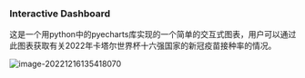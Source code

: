 ### Interactive Dashboard

这是一个用python中的pyecharts库实现的一个简单的交互式图表，用户可以通过此图表获取有关2022年卡塔尔世界杯十六强国家的新冠疫苗接种率的情况。

![image-20221216135418070](C:\Users\wangs\AppData\Roaming\Typora\typora-user-images\image-20221216135418070.png)